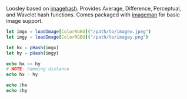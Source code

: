 Loosley based on [imagehash](https://github.com/JohannesBuchner/imagehash). Provides Average, Difference, Perceptual, and Wavelet hash functions. Comes packaged with [imageman](https://github.com/SolitudeSF/imageman) for basic image support.

```nim
let imgx = loadImage[ColorRGBU]("/path/to/imagex.jpeg")
let imgy = loadImage[ColorRGBU]("/path/to/imagey.png")

let hx = pHash(imgx)
let hy = pHash(imgy)

echo hx == hy
# NOTE: hamming distance
echo hx - hy

echo $hx
echo $hy
```
